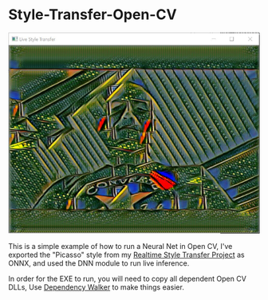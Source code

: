 # Style-Transfer-Open-CV

![](style-transfer/example/picasso.jpg)

This is a simple example of how to run a Neural Net in Open CV, I've exported the "Picasso" style from my [Realtime Style Transfer Project](https://github.com/NeuralVFX/real-time-style-transfer) as ONNX, and used the DNN module to run live inference.

In order for the EXE to run, you will need to copy all dependent Open CV DLLs, Use [Dependency Walker](http://www.dependencywalker.com/) to make things easier.
